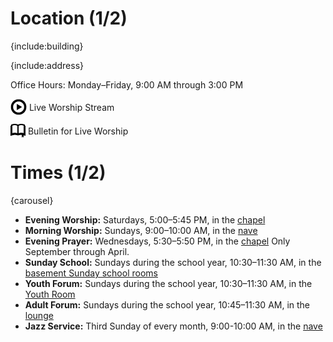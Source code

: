 # Location (1/2)

{include:building}

{include:address}

Office Hours: Monday–Friday, 9:00&nbsp;AM through 3:00&nbsp;PM

<p>
   <a style="text-decoration: none;" target="_blank" href="https://www.facebook.com/Live-Worship-113278686716424/">
     <img class="interface" style="vertical-align: middle;" alt="Play Video Icon" src="./theme/icons/video.png">
     <span style="vertical-align: middle;">Live Worship Stream</span>
   </a>
</p>
<p>
   <a style="text-decoration: none;" target="_blank" href="content/bulletin/bulletin.pdf">
     <img class="interface" style="vertical-align: middle;" alt="Open Book Icon" src="./theme/icons/book-open.png">
     <span style="vertical-align: middle;">Bulletin for Live Worship</span>
   </a>
</p>

# Times (1/2)

{carousel}

*   **Evening Worship:** Saturdays, 5:00–5:45 PM, in the
    [chapel](visit.cgi#chapel)
*   **Morning Worship:** Sundays, 9:00–10:00&nbsp;AM, in the
    [nave](visit.cgi#nave)
*   **Evening Prayer:** Wednesdays, 5:30–5:50&nbsp;PM, in the
    [chapel](visit.cgi#chapel) Only September through April.
*   **Sunday School:** Sundays during the school year, 10:30–11:30&nbsp;AM, in
    the [basement Sunday school rooms](visit.cgi#sunday-school-rooms)
*   **Youth Forum:** Sundays during the school year, 10:30–11:30&nbsp;AM, in the
    [Youth Room](visit.cgi#youth-room)
*   **Adult Forum:** Sundays during the school year, 10:45–11:30&nbsp;AM,
    in the [lounge](visit.cgi#lounge)
*   **Jazz Service:** Third Sunday of every month, 9:00-10:00&nbsp;AM, in the
    [nave](visit.cgi#nave)
